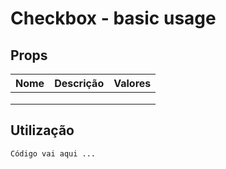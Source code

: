 # Checkbox - basic usage

## Props
|Nome|Descrição|Valores|
|---|---|---|
|   |   |   |
|   |   |   |
|   |   |   |

## Utilização

```
Código vai aqui ...
```
